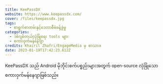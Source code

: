 ```yaml
---
title: KeePassDX
website: https://www.keepassdx.com/
cover: /files/keepassdx.jpg
tags:
  - စာရွက်စာတမ်းနှင့်ဒေတာစီမံခန့်ခွဲမှု
categories:
  - ဒစ်ဂျစ်တယ်လုံခြုံရေး tools များ
  - စကားဝှက်မန်နေဂျာ
credits: Khairil Zhafri/EngageMedia မှ စာသား။
date: 2023-01-19T17:42:23.612Z
---
```

KeePassDX သည် Android မိုဘိုင်းစက်ပစ္စည်းများအတွက် open-source လုံခြုံသော စကားဝှက်မန်နေဂျာဖြစ်သည်။
